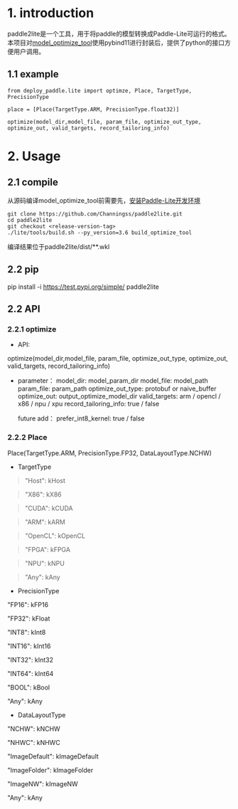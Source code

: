 # 1. introduction

paddle2lite是一个工具，用于将paddle的模型转换成Paddle-Lite可运行的格式。本项目对[model_optimize_tool](https://paddlepaddle.github.io/Paddle-Lite/v2.2.0/model_optimize_tool/)使用pybind11进行封装后，提供了python的接口方便用户调用。

## 1.1 example 
```
from deploy_paddle.lite import optimze, Place, TargetType, PrecisionType
   
place = [Place(TargetType.ARM, PrecisionType.float32)]
   
optimize(model_dir,model_file, param_file, optimize_out_type, optimize_out, valid_targets, record_tailoring_info)
```

# 2. Usage

## 2.1 compile
从源码编译model_optimize_tool前需要先，[安装Paddle-Lite开发环境](https://paddlepaddle.github.io/Paddle-Lite/v2.2.0/source_compile/)

```
git clone https://github.com/Channingss/paddle2lite.git
cd paddle2lite
git checkout <release-version-tag>
./lite/tools/build.sh --py_version=3.6 build_optimize_tool
```

编译结果位于paddle2lite/dist/**.wkl
## 2.2 pip 

pip install -i https://test.pypi.org/simple/ paddle2lite

## 2.2 API

### 2.2.1 optimize

- API:

optimize(model_dir,model_file, param_file, optimize_out_type, optimize_out, valid_targets, record_tailoring_info)
- parameter：
   model_dir: model_param_dir
   model_file: model_path
   param_file: param_path
   optimize_out_type: protobuf or naive_buffer
   optimize_out: output_optimize_model_dir
   valid_targets: arm / opencl / x86 / npu / xpu
   record_tailoring_info: true / false
   
   future add：
   prefer_int8_kernel: true / false
   
### 2.2.2 Place

Place(TargetType.ARM, PrecisionType.FP32, DataLayoutType.NCHW)

- TargetType

> "Host": kHost

> "X86": kX86

> "CUDA": kCUDA

> "ARM": kARM

> "OpenCL": kOpenCL

> "FPGA": kFPGA

> "NPU": kNPU

> "Any": kAny

- PrecisionType

"FP16": kFP16

"FP32": kFloat

"INT8": kInt8

"INT16": kInt16

"INT32": kInt32

"INT64": kInt64

"BOOL": kBool

"Any": kAny

- DataLayoutType

"NCHW": kNCHW

"NHWC": kNHWC

"ImageDefault": kImageDefault

"ImageFolder": kImageFolder

"ImageNW": kImageNW

"Any": kAny

